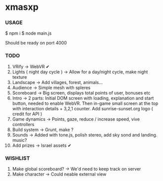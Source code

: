 # xmasxp

### USAGE

$ npm i
$ node main.js

Should be ready on port 4000

### TODO

1. VRify -> WebVR ✔
2. Lights ( night day cycle ) -> Allow for a day/night cycle, make night texture
3. Landscape -> Add villages, forest, animals...
4. Audience -> Simple mesh with spleres
5. Scoreboard -> Big screen, displays total points of user, bonuses etc
6. Intro -> 2 parts: Initial DOM screen with loading, explanation and start button, needed to enable WebVR. Then in-game small screen at the top with interaction details + 3,2,1 counter. Add sunrise-sunset.org logo ( credit for API )
7. Game dynamics -> Points, gaze, reduce / increase speed, vive controllers
8. Build system -> Grunt, make ?
9. Sounds -> Added with tone.js, polish stereo, add sky sond and landing. music?
10. Add prizes -> Israel assets ✔

### WISHLIST

1. Make global scoreboard? -> We'd need to keep track on server
2. Make character -> Could neable external view
